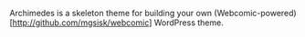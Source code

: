 Archimedes is a skeleton theme for building your own (Webcomic-powered)[http://github.com/mgsisk/webcomic] WordPress theme.